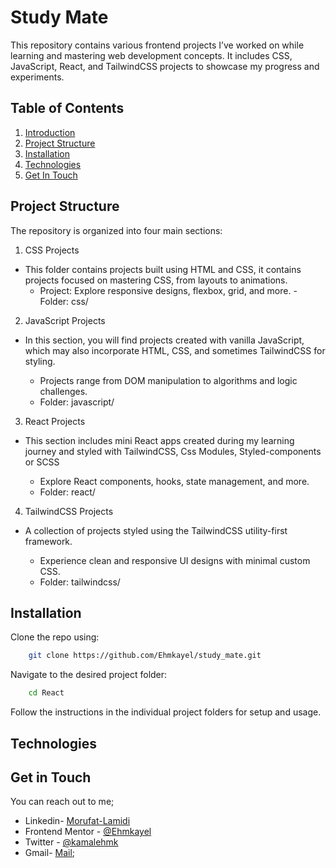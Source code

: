 # Study Mate

This repository contains various frontend projects I’ve worked on while learning and mastering web development concepts. It includes CSS, JavaScript, React, and TailwindCSS projects to showcase my progress and experiments.

## Table of Contents

1. [Introduction](#introduction)
2. [Project Structure](#project-structure)
5. [Installation](#installation)
6. [Technologies](#technologies)
9. [Get In Touch](#get-in-touch)

## Project Structure
The repository is organized into four main sections:

1. CSS Projects

 - This folder contains projects built using HTML and CSS, it contains projects focused on mastering CSS, from layouts to animations.
    - Project: Explore responsive designs, flexbox, grid, and more.
    -Folder: css/

2. JavaScript Projects

- In this section, you will find projects created with vanilla JavaScript, which may also incorporate HTML, CSS, and sometimes TailwindCSS for styling.

    - Projects range from DOM manipulation to algorithms and logic challenges.
    - Folder: javascript/

3. React Projects

- This section includes mini React apps created during my learning journey and styled with TailwindCSS, Css Modules, Styled-components or SCSS

    - Explore React components, hooks, state management, and more.
    - Folder: react/

4. TailwindCSS Projects

- A collection of projects styled using the TailwindCSS utility-first framework.

    - Experience clean and responsive UI designs with minimal custom CSS.
    - Folder: tailwindcss/

## Installation

Clone the repo using:
```bash
    git clone https://github.com/Ehmkayel/study_mate.git
```

Navigate to the desired project folder:
```bash
    cd React
```

Follow the instructions in the individual project folders for setup and usage.


## Technologies



## Get in Touch

You can reach out to me;
 - Linkedin- [Morufat-Lamidi](https://linkedin.com/in/morufat-lamidi)
 - Frontend Mentor - [@Ehmkayel](https://www.frontendmentor.io/profile/Ehmkayel)
 - Twitter - [@kamalehmk](https://www.twitter.com/kamalehmk)
 - Gmail- [Mail](mailto:lamidimorufat0@gmail.com);